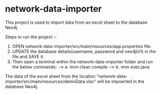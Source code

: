 # network-data-importer

This project is used to import data from an excel sheet to the database Neo4j.

Steps to run the project :-

1. OPEN network-data-importer/src/main/resources/app.properties file.
2. UPDATE the database details(username, password and neo4jUrl) in the file and SAVE it.
3. Then open a terminal within the network-data-importer folder and run the below commands:
--> a. mvn clean compile
--> b. mvn exec:java
  
The data of the excel sheet from the location "network-data-importer/src/main/resources/demoData.xlsx" will be impoerted in the database Neo4j.
